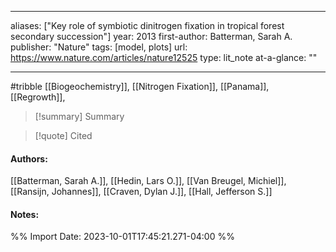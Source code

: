   
---
aliases: ["Key role of symbiotic dinitrogen fixation in tropical forest secondary succession"] 
year: 2013 
first-author: Batterman, Sarah A.
publisher: "Nature" 
tags: [model, plots]
url: https://www.nature.com/articles/nature12525 
type: lit_note
at-a-glance: ""

--- 
#tribble
[[Biogeochemistry]], [[Nitrogen Fixation]], [[Panama]], [[Regrowth]], 

>[!summary] Summary

>[!quote] Cited


#### Authors:
[[Batterman, Sarah A.]], [[Hedin, Lars O.]], [[Van Breugel, Michiel]], [[Ransijn, Johannes]], [[Craven, Dylan J.]], [[Hall, Jefferson S.]]
#### Notes:


%% Import Date: 2023-10-01T17:45:21.271-04:00 %%
